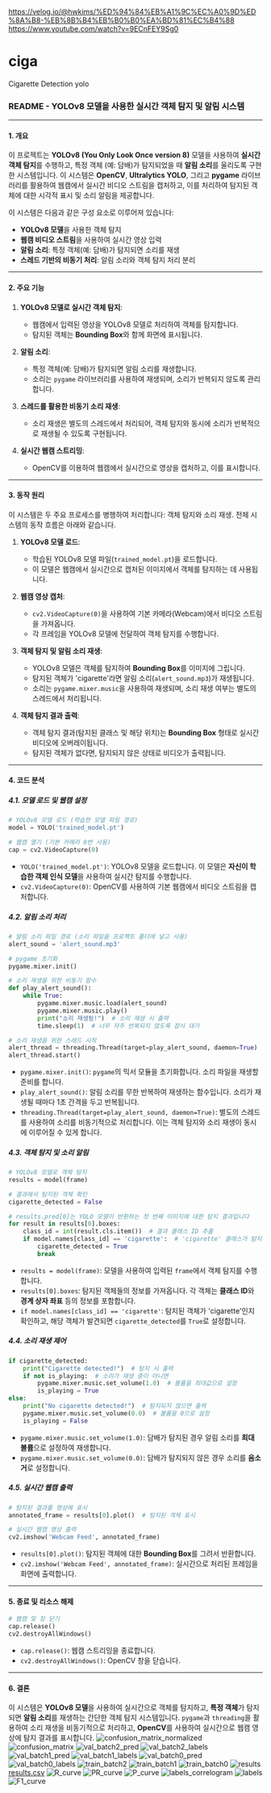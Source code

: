 https://velog.io/@hwkims/%ED%94%84%EB%A1%9C%EC%A0%9D%ED%8A%B8-%EB%8B%B4%EB%B0%B0%EA%BD%81%EC%B4%88
https://www.youtube.com/watch?v=9ECnFEY9Sg0

# ciga
Cigarette Detection yolo

### **README - YOLOv8 모델을 사용한 실시간 객체 탐지 및 알림 시스템**

---

#### **1. 개요**
이 프로젝트는 **YOLOv8 (You Only Look Once version 8)** 모델을 사용하여 **실시간 객체 탐지**를 수행하고, 특정 객체 (예: 담배)가 탐지되었을 때 **알림 소리**를 울리도록 구현한 시스템입니다. 이 시스템은 **OpenCV**, **Ultralytics YOLO**, 그리고 **pygame** 라이브러리를 활용하여 웹캠에서 실시간 비디오 스트림을 캡처하고, 이를 처리하여 탐지된 객체에 대한 시각적 표시 및 소리 알림을 제공합니다.

이 시스템은 다음과 같은 구성 요소로 이루어져 있습니다:
- **YOLOv8 모델**을 사용한 객체 탐지
- **웹캠 비디오 스트림**을 사용하여 실시간 영상 입력
- **알림 소리**: 특정 객체(예: 담배)가 탐지되면 소리를 재생
- **스레드 기반의 비동기 처리**: 알림 소리와 객체 탐지 처리 분리

---

#### **2. 주요 기능**

1. **YOLOv8 모델로 실시간 객체 탐지**:
   - 웹캠에서 입력된 영상을 YOLOv8 모델로 처리하여 객체를 탐지합니다.
   - 탐지된 객체는 **Bounding Box**와 함께 화면에 표시됩니다.

2. **알림 소리**:
   - 특정 객체(예: 담배)가 탐지되면 알림 소리를 재생합니다.
   - 소리는 `pygame` 라이브러리를 사용하여 재생되며, 소리가 반복되지 않도록 관리합니다.

3. **스레드를 활용한 비동기 소리 재생**:
   - 소리 재생은 별도의 스레드에서 처리되어, 객체 탐지와 동시에 소리가 반복적으로 재생될 수 있도록 구현됩니다.

4. **실시간 웹캠 스트리밍**:
   - OpenCV를 이용하여 웹캠에서 실시간으로 영상을 캡처하고, 이를 표시합니다.

---

#### **3. 동작 원리**

이 시스템은 두 주요 프로세스를 병행하여 처리합니다: 객체 탐지와 소리 재생. 전체 시스템의 동작 흐름은 아래와 같습니다.

1. **YOLOv8 모델 로드**:
   - 학습된 YOLOv8 모델 파일(`trained_model.pt`)을 로드합니다.
   - 이 모델은 웹캠에서 실시간으로 캡처된 이미지에서 객체를 탐지하는 데 사용됩니다.

2. **웹캠 영상 캡처**:
   - `cv2.VideoCapture(0)`을 사용하여 기본 카메라(Webcam)에서 비디오 스트림을 가져옵니다.
   - 각 프레임을 YOLOv8 모델에 전달하여 객체 탐지를 수행합니다.

3. **객체 탐지 및 알림 소리 재생**:
   - YOLOv8 모델은 객체를 탐지하여 **Bounding Box**를 이미지에 그립니다.
   - 탐지된 객체가 'cigarette'라면 알림 소리(`alert_sound.mp3`)가 재생됩니다.
   - 소리는 `pygame.mixer.music`을 사용하여 재생되며, 소리 재생 여부는 별도의 스레드에서 처리됩니다.

4. **객체 탐지 결과 출력**:
   - 객체 탐지 결과(탐지된 클래스 및 해당 위치)는 **Bounding Box** 형태로 실시간 비디오에 오버레이됩니다.
   - 탐지된 객체가 없다면, 탐지되지 않은 상태로 비디오가 출력됩니다.

---

#### **4. 코드 분석**

##### **4.1. 모델 로드 및 웹캠 설정**

```python
# YOLOv8 모델 로드 (학습한 모델 파일 경로)
model = YOLO('trained_model.pt')

# 웹캠 열기 (기본 카메라 0번 사용)
cap = cv2.VideoCapture(0)
```

- `YOLO('trained_model.pt')`: YOLOv8 모델을 로드합니다. 이 모델은 **자신이 학습한 객체 인식 모델**을 사용하여 실시간 탐지를 수행합니다.
- `cv2.VideoCapture(0)`: OpenCV를 사용하여 기본 웹캠에서 비디오 스트림을 캡처합니다.

##### **4.2. 알림 소리 처리**

```python
# 알림 소리 파일 경로 (소리 파일을 프로젝트 폴더에 넣고 사용)
alert_sound = 'alert_sound.mp3'

# pygame 초기화
pygame.mixer.init()

# 소리 재생을 위한 비동기 함수
def play_alert_sound():
    while True:
        pygame.mixer.music.load(alert_sound)
        pygame.mixer.music.play()
        print("소리 재생됨!")  # 소리 재생 시 출력
        time.sleep(1)  # 너무 자주 반복되지 않도록 잠시 대기

# 소리 재생을 위한 스레드 시작
alert_thread = threading.Thread(target=play_alert_sound, daemon=True)
alert_thread.start()
```

- `pygame.mixer.init()`: `pygame`의 믹서 모듈을 초기화합니다. 소리 파일을 재생할 준비를 합니다.
- `play_alert_sound()`: 알림 소리를 무한 반복하여 재생하는 함수입니다. 소리가 재생될 때마다 1초 간격을 두고 반복됩니다.
- `threading.Thread(target=play_alert_sound, daemon=True)`: 별도의 스레드를 사용하여 소리를 비동기적으로 처리합니다. 이는 객체 탐지와 소리 재생이 동시에 이루어질 수 있게 합니다.

##### **4.3. 객체 탐지 및 소리 알림**

```python
# YOLOv8 모델로 객체 탐지
results = model(frame)

# 결과에서 탐지된 객체 확인
cigarette_detected = False

# results.pred[0]는 YOLO 모델이 반환하는 첫 번째 이미지에 대한 탐지 결과입니다
for result in results[0].boxes:
    class_id = int(result.cls.item())  # 결과 클래스 ID 추출
    if model.names[class_id] == 'cigarette':  # 'cigarette' 클래스가 탐지되었는지 확인
        cigarette_detected = True
        break
```

- `results = model(frame)`: 모델을 사용하여 입력된 `frame`에서 객체 탐지를 수행합니다.
- `results[0].boxes`: 탐지된 객체들의 정보를 가져옵니다. 각 객체는 **클래스 ID**와 **경계 상자 좌표** 등의 정보를 포함합니다.
- `if model.names[class_id] == 'cigarette'`: 탐지된 객체가 'cigarette'인지 확인하고, 해당 객체가 발견되면 `cigarette_detected`를 `True`로 설정합니다.

##### **4.4. 소리 재생 제어**

```python
if cigarette_detected:
    print("Cigarette detected!")  # 탐지 시 출력
    if not is_playing:  # 소리가 재생 중이 아니면
        pygame.mixer.music.set_volume(1.0)  # 볼륨을 최대값으로 설정
        is_playing = True
else:
    print("No cigarette detected!")  # 탐지되지 않으면 출력
    pygame.mixer.music.set_volume(0.0)  # 볼륨을 0으로 설정
    is_playing = False
```

- `pygame.mixer.music.set_volume(1.0)`: 담배가 탐지된 경우 알림 소리를 **최대 볼륨**으로 설정하여 재생합니다.
- `pygame.mixer.music.set_volume(0.0)`: 담배가 탐지되지 않은 경우 소리를 **음소거**로 설정합니다.

##### **4.5. 실시간 웹캠 출력**

```python
# 탐지된 결과를 영상에 표시
annotated_frame = results[0].plot()  # 탐지된 객체 표시

# 실시간 웹캠 영상 출력
cv2.imshow('Webcam Feed', annotated_frame)
```

- `results[0].plot()`: 탐지된 객체에 대한 **Bounding Box**를 그려서 반환합니다.
- `cv2.imshow('Webcam Feed', annotated_frame)`: 실시간으로 처리된 프레임을 화면에 출력합니다.

---

#### **5. 종료 및 리소스 해제**

```python
# 웹캠 및 창 닫기
cap.release()
cv2.destroyAllWindows()
```

- `cap.release()`: 웹캠 스트리밍을 종료합니다.
- `cv2.destroyAllWindows()`: OpenCV 창을 닫습니다.

---

#### **6. 결론**

이 시스템은 **YOLOv8 모델**을 사용하여 실시간으로 객체를 탐지하고, **특정 객체**가 탐지되면 **알림 소리**를 재생하는 간단한 객체 탐지 시스템입니다. `pygame`과 `threading`을 활용하여 소리 재생을 비동기적으로 처리하고, **OpenCV**를 사용하여 실시간으로 웹캠 영상에 탐지 결과를 표시합니다.
![confusion_matrix_normalized](https://github.com/user-attachments/assets/8c02c9d4-bc14-4321-872f-f42b272f3781)
![confusion_matrix](https://github.com/user-attachments/assets/18b9ee93-cd06-4923-98ef-8feff489b164)
![val_batch2_pred](https://github.com/user-attachments/assets/0ce19e7e-1848-4bb2-9cb9-dbcfca138bd2)
![val_batch2_labels](https://github.com/user-attachments/assets/0ce8484e-5a82-4c02-b554-42c58a80c7e4)
![val_batch1_pred](https://github.com/user-attachments/assets/63766593-0375-472d-b908-4c613e7a2c9e)
![val_batch1_labels](https://github.com/user-attachments/assets/fd07b9a7-9248-4a45-a0b5-bd5384f0b2b2)
![val_batch0_pred](https://github.com/user-attachments/assets/de2af524-ee95-4796-b73a-967e78706b1c)
![val_batch0_labels](https://github.com/user-attachments/assets/0b9126e6-d72a-417c-9f6b-6fdbfef83f18)
![train_batch2](https://github.com/user-attachments/assets/22bf7c68-b6bc-4e1c-a10a-3b14f2e3fb16)
![train_batch1](https://github.com/user-attachments/assets/93c75e15-e50c-4cdb-bcd5-660170fbb303)
![train_batch0](https://github.com/user-attachments/assets/669c1d8e-b318-4cd4-bb2b-efd21354b49b)
![results](https://github.com/user-attachments/assets/275ddf62-b244-440a-9640-db57091a3d89)
[results.csv](https://github.com/user-attachments/files/18089864/results.csv)
![R_curve](https://github.com/user-attachments/assets/4d476c3c-6fc3-49b0-851f-797652f1dbc4)
![PR_curve](https://github.com/user-attachments/assets/46386b4b-cb14-4ab1-89db-02b6b0ea138b)
![P_curve](https://github.com/user-attachments/assets/88cc3689-970c-46d1-bbe5-41e16fc7e6e8)
![labels_correlogram](https://github.com/user-attachments/assets/07fadfe8-3624-4682-8eea-ab892711b599)
![labels](https://github.com/user-attachments/assets/64dd8031-7755-4046-9df2-c4829a68c394)
![F1_curve](https://github.com/user-attachments/assets/a58e0c54-3f51-4589-b31d-eb07ff8a3819)
